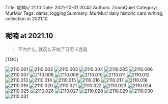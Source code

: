 Title: 呢喃s/ 21.10
Date: 2021-10-01 20:42
Authors: ZoomQuiet
Category: MurMur
Tags: dama, logging
Summary: MurMur/ daily historic card writing, collection in 2021.10


## 呢喃 at 2021.10
> 不为什么, 就这么开始了日历卡连载

[TOC]


![2110.001](https://ipic.zoomquiet.top/2022-08-18-zq42-today-card-2110.001.jpeg)
![2110.002](https://ipic.zoomquiet.top/2022-08-18-zq42-today-card-2110.002.jpeg)
![2110.003](https://ipic.zoomquiet.top/2022-08-18-zq42-today-card-2110.003.jpeg)
![2110.004](https://ipic.zoomquiet.top/2022-08-18-zq42-today-card-2110.004.jpeg)
![2110.005](https://ipic.zoomquiet.top/2022-08-18-zq42-today-card-2110.005.jpeg)
![2110.006](https://ipic.zoomquiet.top/2022-08-18-zq42-today-card-2110.006.jpeg)
![2110.007](https://ipic.zoomquiet.top/2022-08-18-zq42-today-card-2110.007.jpeg)
![2110.008](https://ipic.zoomquiet.top/2022-08-18-zq42-today-card-2110.008.jpeg)
![2110.009](https://ipic.zoomquiet.top/2022-08-18-zq42-today-card-2110.009.jpeg)
![2110.010](https://ipic.zoomquiet.top/2022-08-18-zq42-today-card-2110.010.jpeg)
![2110.011](https://ipic.zoomquiet.top/2022-08-18-zq42-today-card-2110.011.jpeg)
![2110.012](https://ipic.zoomquiet.top/2022-08-18-zq42-today-card-2110.012.jpeg)
![2110.013](https://ipic.zoomquiet.top/2022-08-18-zq42-today-card-2110.013.jpeg)
![2110.014](https://ipic.zoomquiet.top/2022-08-18-zq42-today-card-2110.014.jpeg)
![2110.015](https://ipic.zoomquiet.top/2022-08-18-zq42-today-card-2110.015.jpeg)
![2110.016](https://ipic.zoomquiet.top/2022-08-18-zq42-today-card-2110.016.jpeg)
![2110.017](https://ipic.zoomquiet.top/2022-08-18-zq42-today-card-2110.017.jpeg)
![2110.018](https://ipic.zoomquiet.top/2022-08-18-zq42-today-card-2110.018.jpeg)
![2110.019](https://ipic.zoomquiet.top/2022-08-18-zq42-today-card-2110.019.jpeg)
![2110.020](https://ipic.zoomquiet.top/2022-08-18-zq42-today-card-2110.020.jpeg)
![2110.021](https://ipic.zoomquiet.top/2022-08-18-zq42-today-card-2110.021.jpeg)
![2110.022](https://ipic.zoomquiet.top/2022-08-18-zq42-today-card-2110.022.jpeg)
![2110.023](https://ipic.zoomquiet.top/2022-08-18-zq42-today-card-2110.023.jpeg)
![2110.024](https://ipic.zoomquiet.top/2022-08-18-zq42-today-card-2110.024.jpeg)
![2110.025](https://ipic.zoomquiet.top/2022-08-18-zq42-today-card-2110.025.jpeg)
![2110.026](https://ipic.zoomquiet.top/2022-08-18-zq42-today-card-2110.026.jpeg)
![2110.027](https://ipic.zoomquiet.top/2022-08-18-zq42-today-card-2110.027.jpeg)
![2110.028](https://ipic.zoomquiet.top/2022-08-18-zq42-today-card-2110.028.jpeg)
![2110.029](https://ipic.zoomquiet.top/2022-08-18-zq42-today-card-2110.029.jpeg)
![2110.030](https://ipic.zoomquiet.top/2022-08-18-zq42-today-card-2110.030.jpeg)
![2110.031](https://ipic.zoomquiet.top/2022-08-18-zq42-today-card-2110.031.jpeg)




